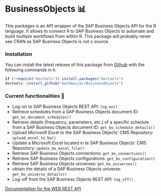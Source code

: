 
<!-- README.md is generated from README.Rmd. Please edit that file -->

# BusinessObjects 📊

<!-- badges: start -->

<!-- badges: end -->

This packages is an API wrapper of the SAP Business Objects API for the
R language. It allows to connect R to SAP Business Objects to automate
and build multiple workflows from within R. This package will probably
never see CRAN as SAP Business Objects is not o source.

### Installation

You can install the latest release of this package from
[Github](https://github.com/matbmeijer/JirAgileR) with the following
commands in `R`:

``` r
if (!require("devtools")) install.packages("devtools")
devtools::install_github("matbmeijer/BusinessObjects")
```

### Current functionalities 🔧

  - Log-on to SAP Business Objects REST API: `log_on()`
  - Retrieve schedules from a SAP Business Objects document ID:
    `get_bo_document_schedules()`
  - Retrieve details (frequency, parameters, etc.) of a specific
    schedule from a SAP Business Objects document ID:
    `get_bo_schedule_details()`
  - Upload Microsoft Excel to the SAP Business Objects’ CMS Repository:
    `upload_excel_to_bo()`
  - Update a Microsoft Excel located in te SAP Business Objects’ CMS
    Repository: `update_bo_excel_file()`
  - Retrieve SAP Business Objects connections: `get_bo_connections()`
  - Retrieve SAP Business Objects configurations:
    `get_bo_configuration()`
  - Retrieve SAP Business Objects universes: `get_bo_universes()`
  - obtain the details of a SAP Business Objects universe:
    `get_bo_universe_details()`
  - Log-off from the SAP Business Objects REST API: `log_off()`

[Documentation for the WEB REST
API](https://help.sap.com/viewer/58f583a7643e48cf944cf554eb961f5b/4.2/en-US/7da2e2d66f701014aaab767bb0e91070.html)

